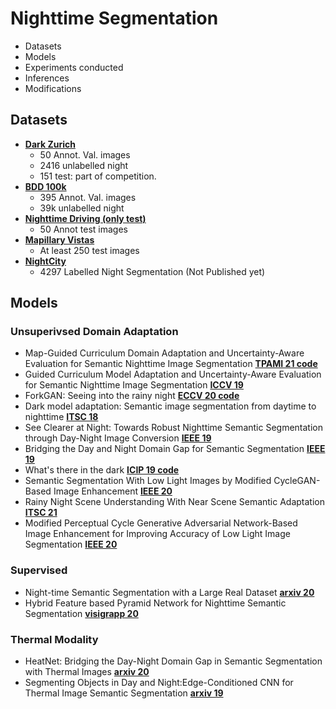 # Nighttime Segmentation 

* Datasets 
* Models 
* Experiments conducted 
* Inferences 
* Modifications

## Datasets 

* **[Dark Zurich](https://www.trace.ethz.ch/publications/2019/GCMA_UIoU/)** 
    * 50 Annot. Val. images
    * 2416 unlabelled night
    * 151 test: part of competition.
* **[BDD 100k](https://bdd-data.berkeley.edu/)**
    * 395 Annot. Val. images
    * 39k unlabelled night 
* **[Nighttime Driving (only test)](http://people.ee.ethz.ch/~daid/NightDriving/)**
    * 50 Annot test images
* **[Mapillary Vistas](https://www.mapillary.com/dataset/vistas?pKey=2ix3yvnjy9fwqdzwum3t9g)**
    * At least 250 test images 
* **[NightCity](https://www.cs.cityu.edu.hk/~rynson/projects/lowlight/Low-lightImaging.html)**
    * 4297 Labelled Night Segmentation (Not Published yet)

## Models

### Unsuperivsed Domain Adaptation
* Map-Guided Curriculum Domain Adaptation and Uncertainty-Aware Evaluation for Semantic Nighttime Image Segmentation **[TPAMI 21 code](https://github.com/sakaridis/MGCDA)** 
* Guided Curriculum Model Adaptation and Uncertainty-Aware Evaluation for Semantic Nighttime Image Segmentation **[ICCV 19](https://openaccess.thecvf.com/content_ICCV_2019/papers/Sakaridis_Guided_Curriculum_Model_Adaptation_and_Uncertainty-Aware_Evaluation_for_Semantic_Nighttime_ICCV_2019_paper.pdf)**
* ForkGAN: Seeing into the rainy night **[ECCV 20 code](https://github.com/zhengziqiang/ForkGAN)**
* Dark model adaptation: Semantic image segmentation from daytime to nighttime **[ITSC 18](https://arxiv.org/abs/1810.02575)**
* See Clearer at Night: Towards Robust Nighttime Semantic Segmentation through Day-Night Image Conversion **[IEEE 19](https://arxiv.org/abs/1908.05868#:~:text=16%20Aug%202019%5D-,See%20Clearer%20at%20Night%3A%20Towards%20Robust%20Nighttime%20Semantic,through%20Day%2DNight%20Image%20Conversion&text=Currently%2C%20semantic%20segmentation%20shows%20remarkable,scenes%20with%20favorable%20illumination%20conditions.)**
* Bridging the Day and Night Domain Gap for Semantic Segmentation **[IEEE 19](https://arxiv.org/abs/2003.04645)**
* What's there in the dark **[ICIP 19 code](https://github.com/sauradip/night_image_semantic_segmentation)**
* Semantic Segmentation With Low Light Images by Modified CycleGAN-Based Image Enhancement **[IEEE 20](https://ieeexplore.ieee.org/abstract/document/9094229)**
* Rainy Night Scene Understanding With Near Scene Semantic Adaptation **[ITSC 21](https://ieeexplore.ieee.org/document/9000933)**
* Modified Perceptual Cycle Generative Adversarial Network-Based Image Enhancement for Improving Accuracy of Low Light Image Segmentation **[IEEE 20](https://ieeexplore.ieee.org/abstract/document/9311609)**

### Supervised 

* Night-time Semantic Segmentation with a Large Real Dataset **[arxiv 20](https://arxiv.org/abs/2003.06883)** 
* Hybrid Feature based Pyramid Network for Nighttime Semantic Segmentation **[visigrapp 20](https://www.insticc.org/node/TechnicalProgram/visigrapp/2021/presentationDetails/102485)**

### Thermal Modality

* HeatNet: Bridging the Day-Night Domain Gap in Semantic Segmentation with Thermal Images **[arxiv 20](https://arxiv.org/abs/2003.04645)**
* Segmenting Objects in Day and Night:Edge-Conditioned CNN for Thermal Image Semantic Segmentation **[arxiv 19](https://arxiv.org/abs/1907.10303)** 



